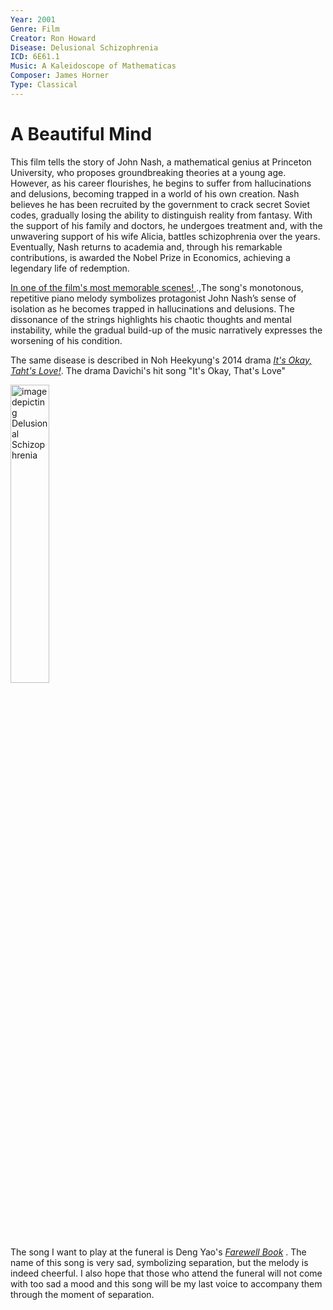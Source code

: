 ```yaml
---
Year: 2001
Genre: Film
Creator: Ron Howard
Disease: Delusional Schizophrenia
ICD: 6E61.1
Music: A Kaleidoscope of Mathematicas
Composer: James Horner
Type: Classical
---
```


# A Beautiful Mind

This film tells the story of John Nash, a mathematical genius at Princeton University, who proposes groundbreaking theories at a young age. However, as his career flourishes, he begins to suffer from hallucinations and delusions, becoming trapped in a world of his own creation. Nash believes he has been recruited by the government to crack secret Soviet codes, gradually losing the ability to distinguish reality from fantasy. With the support of his family and doctors, he undergoes treatment and, with the unwavering support of his wife Alicia, battles schizophrenia over the years. Eventually, Nash returns to academia and, through his remarkable contributions, is awarded the Nobel Prize in Economics, achieving a legendary life of redemption.

[In one of the film's most memorable scenes! ](https://youtu.be/tvO_78fajxY?si=em-IIRiOn_t_ui1R).,The song's monotonous, repetitive piano melody symbolizes protagonist John Nash’s sense of isolation as he becomes trapped in hallucinations and delusions. The dissonance of the strings highlights his chaotic thoughts and mental instability, while the gradual build-up of the music narratively expresses the worsening of his condition.

The same disease is described in Noh Heekyung's 2014 drama [*It's Okay, Taht's Love!*](do_gwanwoo.md). The drama Davichi's hit song "It's Okay, That's Love"

<img src="./Chen_Zhixuan_img.png.png" alt="image depicting Delusional Schizophrenia" style="width:35%;" />

The song I want to play at the funeral is Deng Yao's [*Farewell Book*](https://www.youtube.com/watch?v=flSg2kEFK1E) . The name of this song is very sad, symbolizing separation, but the melody is indeed cheerful. I also hope that those who attend the funeral will not come with too sad a mood and this song will be my last voice to accompany them through the moment of separation.
